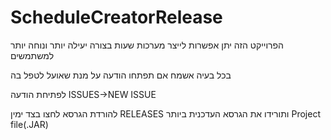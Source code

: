 # ScheduleCreatorRelease

הפרוייקט הזה יתן אפשרות לייצר מערכות שעות בצורה יעילה יותר ונוחה יותר למשתמשים

בכל בעיה אשמח אם תפתחו הודעה על מנת שאועל לטפל בה

לפתיחת הודעה
ISSUES->NEW ISSUE

להורדת הגרסא
לחצו בצד ימין
RELEASES
ותורידו את הגרסא העדכנית ביותר
Project file(.JAR)
